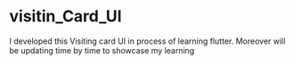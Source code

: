 # visitin_Card_UI
I developed this Visiting card UI in process of learning flutter. Moreover will be updating time by time to showcase my learning 
